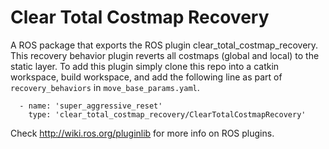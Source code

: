 # Clear Total Costmap Recovery

A ROS package that exports the ROS plugin clear_total_costmap_recovery. This recovery behavior plugin reverts all costmaps (global and local) to the static layer. To add this plugin simply clone this repo into a catkin workspace, build workspace, and add the following line as part of `recovery_behaviors` in `move_base_params.yaml`.

````
  - name: 'super_aggressive_reset'
    type: 'clear_total_costmap_recovery/ClearTotalCostmapRecovery'
```` 
Check http://wiki.ros.org/pluginlib for more info on ROS plugins.
